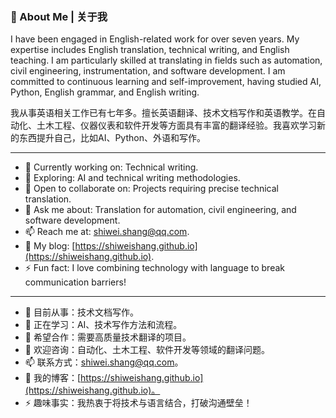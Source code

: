 ### 📝 About Me | 关于我

I have been engaged in English-related work for over seven years. My expertise includes English translation, technical writing, and English teaching. I am particularly skilled at translating in fields such as automation, civil engineering, instrumentation, and software development. I am committed to continuous learning and self-improvement, having studied AI, Python, English grammar, and English writing.

我从事英语相关工作已有七年多。擅长英语翻译、技术文档写作和英语教学。在自动化、土木工程、仪器仪表和软件开发等方面具有丰富的翻译经验。我喜欢学习新的东西提升自己，比如AI、Python、外语和写作。

---

- 🔭 Currently working on: Technical writing.
- 🌱 Exploring: AI and technical writing methodologies.
- 👯 Open to collaborate on: Projects requiring precise technical translation.
- 💬 Ask me about: Translation for automation, civil engineering, and software development.
- 📫 Reach me at: shiwei.shang@qq.com.
- 📝 My blog: [https://shiweishang.github.io](https://shiweishang.github.io).
- ⚡ Fun fact: I love combining technology with language to break communication barriers!

---

- 🔭 目前从事：技术文档写作。
- 🌱 正在学习：AI、技术写作方法和流程。
- 👯 希望合作：需要高质量技术翻译的项目。
- 💬 欢迎咨询：自动化、土木工程、软件开发等领域的翻译问题。
- 📫 联系方式：shiwei.shang@qq.com。
- 📝 我的博客：[https://shiweishang.github.io](https://shiweishang.github.io)。
- ⚡ 趣味事实：我热衷于将技术与语言结合，打破沟通壁垒！
